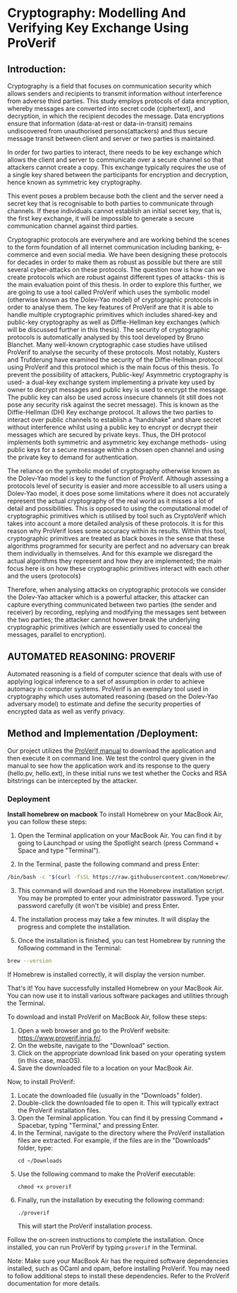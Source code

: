 # Cryptography: Modelling And Verifying Key Exchange Using ProVerif
## Introduction:

Cryptography is a field that focuses on communication security which allows senders and recipients to transmit information without interference from adverse third parties. This study employs protocols of data encryption, whereby messages are converted into secret code (ciphertext), and decryption, in which the recipient decodes the message. 
Data encryptions ensure that information (data-at-rest or data-in-transit) remains undiscovered from unauthorised persons(attackers) and thus secure message transit between client and server or two parties is maintained.

In order for two parties to interact, there needs to be key exchange which allows the client and server to communicate over a secure channel so that attackers cannot create a copy. This exchange typically requires the use of a single key shared between the participants for encryption and decryption, hence known as symmetric key cryptography.

This event poses a problem because both the client and the server need a secret key that is recognisable to both parties to communicate through channels. If these individuals cannot establish an initial secret key, that is, the first key exchange, it will be impossible to generate a secure communication channel against third parties.

Cryptographic protocols are everywhere and are working behind the scenes to the form foundation of all internet communication including banking, e-commerce and even social media. We have been designing these protocols for decades in order to make them as robust as possible but there are still several cyber-attacks on these protocols. The question now is how can we create protocols which are robust against different types of attacks- this is the main evaluation point of this thesis.
In order to explore this further, we are going to use a tool called ProVerif which uses the symbolic model (otherwise known as the Dolev-Yao model) of cryptographic protocols in order to analyse them. The key features of ProVerif are that it is able to handle multiple cryptographic primitives which includes shared-key and public-key cryptography as well as Diffie-Hellman key exchanges (which will be discussed further in this thesis). The security of cryptographic protocols is automatically analysed by this tool developed by Bruno Blanchet. Many well-known cryptographic case studies have utilised ProVerif to analyse the security of these protocols. Most notably, Kusters and Trufderung have examined the security of the Diffie-Hellman protocol using ProVerif and this protocol which is the main focus of this thesis. 
To prevent the possibility of attackers, Public-key/ Asymmetric cryptography is used- a dual-key exchange system implementing a private key used by owner to decrypt messages and public key is used to encrypt the message. The public key can also be used across insecure channels (it still does not pose any security risk against the secret message). This is known as the Diffie-Hellman (DH) Key exchange protocol. It allows the two parties to interact over public channels to establish a “handshake” and share secret without interference whilst using a public key to encrypt or decrypt their messages which are secured by private keys. Thus, the DH protocol implements both symmetric and asymmetric key exchange methods- using public keys for a secure message within a chosen open channel and using the private key to demand for authentication.

The reliance on the symbolic model of cryptography otherwise known as the Dolev-Yao model is key to the function of ProVerif. Although assessing a protocols level of security is easier and more accessible to all users using a Dolev-Yao model, it does pose some limitations where it does not accurately represent the actual cryptography of the real world as it misses a lot of detail and possibilities. This is opposed to using the computational model of cryptographic primitives which is utilised by tool such as CryptoVerif which takes into account a more detailed analysis of these protocols. It is for this reason why ProVerif loses some accuracy within its results.
Within this tool, cryptographic primitives are treated as black boxes in the sense that these algorithms programmed for security are perfect and no adversary can break them individually in themselves. And for this example we disregard the actual algorithms they represent and how they are implemented; the main focus here is on how these cryptographic primitives interact with each other and the users (protocols)

Therefore, when analysing attacks on cryptographic protocols we consider the Dolev-Yao attacker which is a powerful attacker, this attacker can capture everything communicated between two parties (the sender and receiver) by recording, replying and modifying the messages sent between the two parties; the attacker cannot however break the underlying cryptographic primitives (which are essentially used to conceal the messages, parallel to encryption).


## AUTOMATED REASONING: PROVERIF

Automated reasoning is a field of computer science that deals with use of applying logical inference to a set of assumption in order to achieve automacy in computer systems. ProVerif is an exemplary tool used in cryptography which uses automated reasoning (based on the Dolev-Yao adversary model) to estimate and define the security properties of encrypted data as well as verify privacy.

## Method and Implementation /Deployment:

Our project utilizes the [ProVerif manual](https://bblanche.gitlabpages.inria.fr/proverif/manual.pdf) to download the application and then execute it on command line. We test the control query given in the manual to see how the application work and its response to the query (hello.pv, hello.ext), in these initial runs we test whether the Cocks and RSA bitstrings can be intercepted by the attacker.

### Deployment
**Install homebrew on macbook**
To install Homebrew on your MacBook Air, you can follow these steps:

1. Open the Terminal application on your MacBook Air. You can find it by going to Launchpad or using the Spotlight search (press Command + Space and type "Terminal").

2. In the Terminal, paste the following command and press Enter:

```bash
/bin/bash -c "$(curl -fsSL https://raw.githubusercontent.com/Homebrew/install/master/install.sh)"
```

3. This command will download and run the Homebrew installation script. You may be prompted to enter your administrator password. Type your password carefully (it won't be visible) and press Enter.

4. The installation process may take a few minutes. It will display the progress and complete the installation.

5. Once the installation is finished, you can test Homebrew by running the following command in the Terminal:

```bash
brew --version
```

If Homebrew is installed correctly, it will display the version number.

That's it! You have successfully installed Homebrew on your MacBook Air. You can now use it to install various software packages and utilities through the Terminal.

To download and install ProVerif on MacBook Air, follow these steps:

1. Open a web browser and go to the ProVerif website: https://www.proverif.inria.fr/.
2. On the website, navigate to the "Download" section.
3. Click on the appropriate download link based on your operating system (in this case, macOS).
4. Save the downloaded file to a location on your MacBook Air.

Now, to install ProVerif:

1. Locate the downloaded file (usually in the "Downloads" folder).
2. Double-click the downloaded file to open it. This will typically extract the ProVerif installation files.
3. Open the Terminal application. You can find it by pressing Command + Spacebar, typing "Terminal," and pressing Enter.
4. In the Terminal, navigate to the directory where the ProVerif installation files are extracted. For example, if the files are in the "Downloads" folder, type:
   ```
   cd ~/Downloads
   ```
5. Use the following command to make the ProVerif executable:
   ```
   chmod +x proverif
   ```
6. Finally, run the installation by executing the following command:
   ```
   ./proverif
   ```
   This will start the ProVerif installation process.

Follow the on-screen instructions to complete the installation. Once installed, you can run ProVerif by typing `proverif` in the Terminal.

Note: Make sure your MacBook Air has the required software dependencies installed, such as OCaml and opam, before installing ProVerif. You may need to follow additional steps to install these dependencies. Refer to the ProVerif documentation for more details.
##


